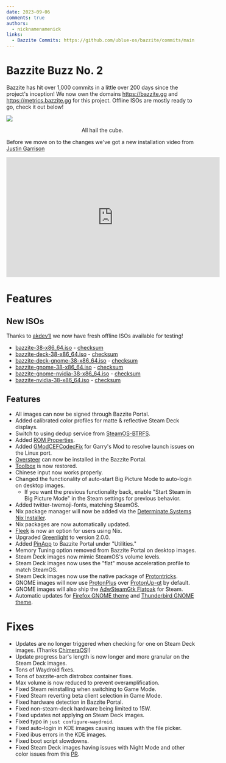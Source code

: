 ```yaml
---
date: 2023-09-06
comments: true
authors: 
  - nicknamenamenick
links:
  - Bazzite Commits: https://github.com/ublue-os/bazzite/commits/main
---
```


# Bazzite Buzz No. 2

Bazzite has hit over 1,000 commits in a little over 200 days since the project's inception!  We now own the domains https://bazzite.gg and https://metrics.bazzite.gg for this project.  Offline ISOs are mostly ready to go, check it out below!

![](https://hackmd.io/_uploads/rkEiCkO6h.png)
<p style="text-align: center;">All hail the cube.</p>

Before we move on to the changes we've got a new installation video from [Justin Garrison](https://justingarrison.com/)

<iframe width="560" height="315" src="https://www.youtube.com/embed/doQW1FyAISQ?si=2397_sSRIyC8fV5L" title="YouTube video player" frameborder="0" allow="accelerometer; autoplay; clipboard-write; encrypted-media; gyroscope; picture-in-picture; web-share" allowfullscreen></iframe>

# Features

## New ISOs

Thanks to [akdev1l](https://github.com/akdev1l/) we now have fresh offline ISOs available for testing! 

- [bazzite-38-x86_64.iso](https://ublue.download/bazzite-38-x86_64.iso) - [checksum](https://ublue.download/bazzite-38-x86_64.iso.CHECKSUM)
- [bazzite-deck-38-x86_64.iso](https://ublue.download/bazzite-deck-38-x86_64.iso) - [checksum](https://ublue.download/bazzite-deck-38-x86_64.iso.CHECKSUM)
- [bazzite-deck-gnome-38-x86_64.iso](https://ublue.download/bazzite-deck-gnome-38-x86_64.iso) - [checksum](https://ublue.download/bazzite-deck-gnome-38-x86_64.iso.CHECKSUM)
- [bazzite-gnome-38-x86_64.iso](https://ublue.download/bazzite-gnome-38-x86_64.iso) - [checksum](https://ublue.download/bazzite-gnome-38-x86_64.iso.CHECKSUM)
- [bazzite-gnome-nvidia-38-x86_64.iso](https://ublue.download/bazzite-gnome-nvidia-38-x86_64.iso) - [checksum](https://ublue.download/bazzite-gnome-nvidia-38.iso.CHECKSUM)
- [bazzite-nvidia-38-x86_64.iso](https://ublue.download/bazzite-nvidia-38-x86_64.iso) - [checksum](https://ublue.download/bazzite-nvidia-38-x86_64.iso.CHECKSUM)

## Features
- All images can now be signed through Bazzite Portal.
- Added calibrated color profiles for matte & reflective Steam Deck displays.
- Switch to using dedup service from [SteamOS-BTRFS](https://gitlab.com/popsulfr/steamos-btrfs).
- Added [ROM Properties](https://github.com/GerbilSoft/rom-properties). 
- Added [GModCEFCodecFix](https://github.com/solsticegamestudios/GModCEFCodecFix) for Garry's Mod to resolve launch issues on the Linux port.
- [Oversteer](https://github.com/berarma/oversteer) can now be installed in the Bazzite Portal.
- [Toolbox](https://github.com/containers/toolbox) is now restored.
- Chinese input now works properly.
- Changed the functionality of auto-start Big Picture Mode to auto-login on desktop images.
    - If you want the previous functionality back, enable "Start Steam in Big Picture Mode" in the Steam settings for previous behavior.
- Added twitter-twemoji-fonts, matching SteamOS.
- Nix package manager will now be added via the [Determinate Systems Nix Installer](https://github.com/DeterminateSystems/nix-installer).
- Nix packages are now automatically updated.
- [Fleek](https://github.com/ublue-os/fleek) is now an option for users using Nix.
- Upgraded [Greenlight](https://github.com/unknownskl/greenlight) to version 2.0.0.
- Added [PinApp](https://github.com/fabrialberio/PinApp) to Bazzite Portal under "Utilities."
- Memory Tuning option removed from Bazzite Portal on desktop images.
- Steam Deck images now mimic SteamOS's volume levels.
- Steam Deck images now uses the "flat" mouse acceleration profile to match SteamOS.
- Steam Deck images now use the native package of [Protontricks](https://github.com/Matoking/protontricks).
- GNOME images will now use [ProtonPlus](https://github.com/Vysp3r/ProtonPlus) over [ProtonUp-qt](https://github.com/DavidoTek/ProtonUp-Qt) by default.
- GNOME images will also ship the [AdwSteamGtk Flatpak](https://github.com/Foldex/AdwSteamGtk) for Steam.
- Automatic updates for [Firefox GNOME theme](https://github.com/rafaelmardojai/firefox-gnome-theme) and [Thunderbird GNOME theme](https://github.com/rafaelmardojai/thunderbird-gnome-theme).

# Fixes
- Updates are no longer triggered when checking for one on Steam Deck images. (Thanks [ChimeraOS](https://chimeraos.org/about/)!)
- Update progress bar's length is now longer and more granular on the Steam Deck images.
- Tons of Waydroid fixes.
- Tons of bazzite-arch distrobox container fixes.
- Max volume is now reduced to prevent overamplification.
- Fixed Steam reinstalling when switching to Game Mode.
- Fixed Steam reverting beta client selection in Game Mode.
- Fixed hardware detection in Bazzite Portal.
- Fixed non-steam-deck hardware being limited to 15W.
- Fixed updates not applying on Steam Deck images.
- Fixed typo in `just configure-waydroid`.
- Fixed auto-login in KDE images causing issues with the file picker.
- Fixed ibus errors in the KDE images.
- Fixed boot script slowdowns.
- Fixed Steam Deck images having issues with Night Mode and other color issues from this [PR](https://github.com/KyleGospo/gamescope/commit/27de6f3e5543c0ae725c70373de3e95d1e52fbff).
